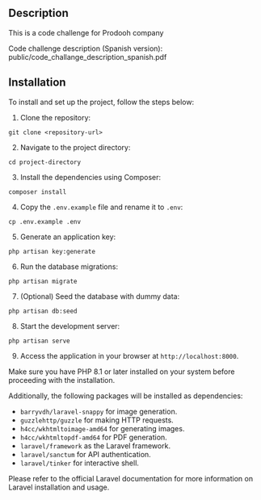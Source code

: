 ## Description

This is a code challenge for Prodooh company

Code challenge description (Spanish version): public/code_challange_description_spanish.pdf


## Installation

To install and set up the project, follow the steps below:

1. Clone the repository:

```shell
git clone <repository-url>
```

2. Navigate to the project directory:

```shell
cd project-directory
```

3. Install the dependencies using Composer:

```shell
composer install
```

4. Copy the `.env.example` file and rename it to `.env`:

```shell
cp .env.example .env
```

5. Generate an application key:

```shell
php artisan key:generate
```


6. Run the database migrations:

```shell
php artisan migrate
```

7. (Optional) Seed the database with dummy data:

```shell
php artisan db:seed
```

8. Start the development server:

```shell
php artisan serve
```


9. Access the application in your browser at `http://localhost:8000`.

Make sure you have PHP 8.1 or later installed on your system before proceeding with the installation.

Additionally, the following packages will be installed as dependencies:

- `barryvdh/laravel-snappy` for image generation.
- `guzzlehttp/guzzle` for making HTTP requests.
- `h4cc/wkhtmltoimage-amd64` for generating images.
- `h4cc/wkhtmltopdf-amd64` for PDF generation.
- `laravel/framework` as the Laravel framework.
- `laravel/sanctum` for API authentication.
- `laravel/tinker` for interactive shell.

Please refer to the official Laravel documentation for more information on Laravel installation and usage.